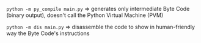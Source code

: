`python -m py_compile main.py` => generates only intermediate Byte Code (binary output), doesn't call the Python Virtual Machine (PVM)

`python -m dis main.py` => disassemble the code to show in human-friendly way the Byte Code's instructions